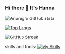 ### Hi there 👋 It's Hanna

![Anurag's GitHub stats](https://github-readme-stats.vercel.app/api?username=HannaParsa&count_private=true&theme=transparent)

[![Top Langs](https://github-readme-stats.vercel.app/api/top-langs/?username=HannaParsa&layout=compact&theme=dark)](https://github.com/anuraghazra/github-readme-stats)

[![GitHub Streak](https://streak-stats.demolab.com/?user=HannaParsa&theme=dark)](https://git.io/streak-stats)

skills and tools:
[![My Skills](https://skillicons.dev/icons?i=js,html,css,cs,c,cpp,dotnet,java,linkedin,postman,py,vscode,idea,git,bootstrap,mysql)](https://skillicons.dev)

<!--
**HannaParsa/HannaParsa** is a ✨ _special_ ✨ repository because its `README.md` (this file) appears on your GitHub profile.

*** It's Hanna Parsa and I'm currently learning***


